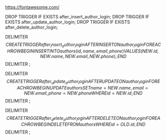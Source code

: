 https://fontawesome.com/

<!-- Hapus Trigger -->
DROP TRIGGER IF EXISTS after_insert_author_login;
DROP TRIGGER IF EXISTS after_update_author_login;
DROP TRIGGER IF EXISTS after_delete_author_login;

<!-- Trigger Insert -->
DELIMITER $$
CREATE TRIGGER after_insert_author_login
AFTER INSERT ON author_login
FOR EACH ROW
BEGIN
  INSERT INTO authors (id, name, email, phone)
  VALUES (NEW.id, NEW.name, NEW.email, NEW.phone);
END$$
DELIMITER ;

<!-- Trigger Update  -->
DELIMITER $$
CREATE TRIGGER after_update_author_login
AFTER UPDATE ON author_login
FOR EACH ROW
BEGIN
  UPDATE authors
  SET name = NEW.name,
      email = NEW.email,
      phone = NEW.phone
  WHERE id = NEW.id;
END$$
DELIMITER ;

<!-- Trigger Delete -->
DELIMITER $$
CREATE TRIGGER after_delete_author_login
AFTER DELETE ON author_login
FOR EACH ROW
BEGIN
  DELETE FROM authors WHERE id = OLD.id;
END$$
DELIMITER ;